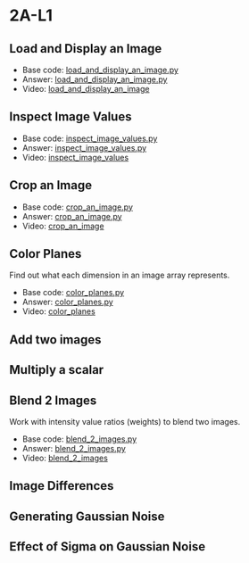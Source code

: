 # 2A-L1

## Load and Display an Image
* Base code: [load_and_display_an_image.py](.py)
* Answer: [load_and_display_an_image.py](answers/load_and_display_an_image.py)
* Video: [load_and_display_an_image]()

## Inspect Image Values
* Base code: [inspect_image_values.py](inspect_image_values.py)
* Answer: [inspect_image_values.py](answers/inspect_image_values.py)
* Video: [inspect_image_values]()

## Crop an Image
* Base code: [crop_an_image.py](crop_an_image.py)
* Answer: [crop_an_image.py](answers/crop_an_image.py)
* Video: [crop_an_image]()


## Color Planes
Find out what each dimension in an image array represents.

* Base code: [color_planes.py](color_planes.py)
* Answer: [color_planes.py](answers/color_planes.py)
* Video: [color_planes](https://youtu.be/Ro_uqjYW_gA)

## Add two images
## Multiply a scalar

## Blend 2 Images
Work with intensity value ratios (weights) to blend two images.

* Base code: [blend_2_images.py](blend_2_images.py)
* Answer: [blend_2_images.py](answers/blend_2_images.py)
* Video: [blend_2_images](https://youtu.be/UPReI_815cM)

## Image Differences
## Generating Gaussian Noise
## Effect of Sigma on Gaussian Noise
